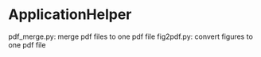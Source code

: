# ApplicationHelper

pdf_merge.py: merge pdf files to one pdf file
fig2pdf.py: convert figures to one pdf file